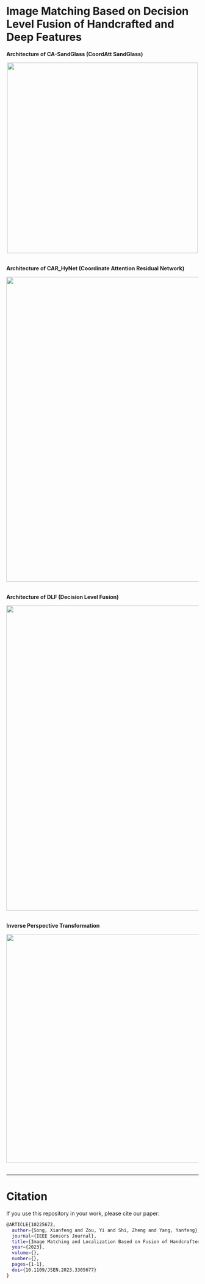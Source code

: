 # Image Matching Based on Decision Level Fusion of Handcrafted and Deep Features

**Architecture of CA-SandGlass (CoordAtt SandGlass)**
<div align="center">
  <img src="https://user-images.githubusercontent.com/111047002/233269098-4d400991-3686-45d5-a5e2-27a5a2c3adb4.png" width="500px" />
</div>

<br />

**Architecture of CAR_HyNet (Coordinate Attention Residual Network)**
<div align="center">
  <img src="https://user-images.githubusercontent.com/111047002/233264270-b07aa08f-d685-4587-9439-4a102916d08c.png" width="800px" />
</div>

<br />

**Architecture of DLF (Decision Level Fusion)**
<div align="center">
  <img src="https://user-images.githubusercontent.com/111047002/233268987-e67f7d1d-e0ce-41c5-9aa9-47ec8fbce5bd.png" width="800px" />
</div>

<br />

**Inverse Perspective Transformation**
<div align="center">
  <img src="https://user-images.githubusercontent.com/111047002/233270721-421d5ceb-c976-4d2a-a88c-4595e86d3397.jpg" width="600px" />
</div>

<br />

---

# Citation
If you use this repository in your work, please cite our paper:
```bash
@ARTICLE{10225672,
  author={Song, Xianfeng and Zou, Yi and Shi, Zheng and Yang, Yanfeng},
  journal={IEEE Sensors Journal}, 
  title={Image Matching and Localization Based on Fusion of Handcrafted and Deep Features}, 
  year={2023},
  volume={},
  number={},
  pages={1-1},
  doi={10.1109/JSEN.2023.3305677}
}
```
